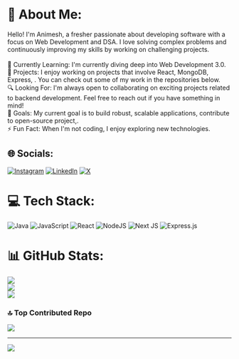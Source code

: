 # 💫 About Me:
Hello! I'm Animesh, a fresher passionate about developing software with a focus on Web Development and DSA. I love solving complex problems and continuously improving my skills by working on challenging projects.<br><br>🌱 Currently Learning: I'm currently diving deep into Web Development 3.0.<br>💼 Projects: I enjoy working on projects that involve React, MongoDB, Express, . You can check out some of my work in the repositories below.<br>🔍 Looking For: I'm always open to collaborating on exciting projects related to backend development. Feel free to reach out if you have something in mind!<br>🎯 Goals: My current goal is to build robust, scalable applications, contribute to open-source project,.<br>⚡ Fun Fact: When I'm not coding, I enjoy exploring new technologies.<br>


## 🌐 Socials:
[![Instagram](https://img.shields.io/badge/Instagram-%23E4405F.svg?logo=Instagram&logoColor=white)](https://instagram.com/animeshthakurrr) [![LinkedIn](https://img.shields.io/badge/LinkedIn-%230077B5.svg?logo=linkedin&logoColor=white)](https://linkedin.com/in/animesh-kumar-336873250) [![X](https://img.shields.io/badge/X-black.svg?logo=X&logoColor=white)](https://x.com/animesh85030727) 

# 💻 Tech Stack:
![Java](https://img.shields.io/badge/java-%23ED8B00.svg?style=for-the-badge&logo=openjdk&logoColor=white) ![JavaScript](https://img.shields.io/badge/javascript-%23323330.svg?style=for-the-badge&logo=javascript&logoColor=%23F7DF1E) ![React](https://img.shields.io/badge/react-%2320232a.svg?style=for-the-badge&logo=react&logoColor=%2361DAFB) ![NodeJS](https://img.shields.io/badge/node.js-6DA55F?style=for-the-badge&logo=node.js&logoColor=white) ![Next JS](https://img.shields.io/badge/Next-black?style=for-the-badge&logo=next.js&logoColor=white) ![Express.js](https://img.shields.io/badge/express.js-%23404d59.svg?style=for-the-badge&logo=express&logoColor=%2361DAFB)
# 📊 GitHub Stats:
![](https://github-readme-stats.vercel.app/api?username=animesh7780&theme=dark&hide_border=false&include_all_commits=true&count_private=true)<br/>
![](https://github-readme-streak-stats.herokuapp.com/?user=animesh7780&theme=dark&hide_border=false)<br/>
![](https://github-readme-stats.vercel.app/api/top-langs/?username=animesh7780&theme=dark&hide_border=false&include_all_commits=true&count_private=true&layout=compact)

### 🔝 Top Contributed Repo
![](https://github-contributor-stats.vercel.app/api?username=animesh7780&limit=5&theme=dark&combine_all_yearly_contributions=true)

---
[![](https://visitcount.itsvg.in/api?id=animesh7780&icon=0&color=0)](https://visitcount.itsvg.in)

<!-- Proudly created with GPRM ( https://gprm.itsvg.in ) -->
